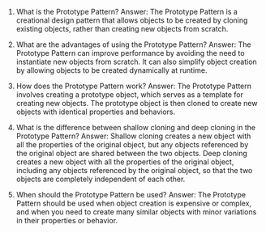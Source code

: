 1. What is the Prototype Pattern?
Answer: The Prototype Pattern is a creational design pattern that allows objects to be created by cloning existing objects, rather than creating new objects from scratch.

2. What are the advantages of using the Prototype Pattern?
Answer: The Prototype Pattern can improve performance by avoiding the need to instantiate new objects from scratch. It can also simplify object creation by allowing objects to be created dynamically at runtime.

3. How does the Prototype Pattern work?
Answer: The Prototype Pattern involves creating a prototype object, which serves as a template for creating new objects. The prototype object is then cloned to create new objects with identical properties and behaviors.

4. What is the difference between shallow cloning and deep cloning in the Prototype Pattern?
Answer: Shallow cloning creates a new object with all the properties of the original object, but any objects referenced by the original object are shared between the two objects. Deep cloning creates a new object with all the properties of the original object, including any objects referenced by the original object, so that the two objects are completely independent of each other.

5. When should the Prototype Pattern be used?
Answer: The Prototype Pattern should be used when object creation is expensive or complex, and when you need to create many similar objects with minor variations in their properties or behavior.